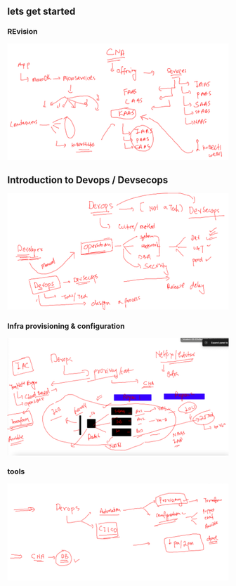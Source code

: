 ## lets get started 

### REvision 

<img src="rev.png">

## Introduction to Devops / Devsecops 

<img src="devops.png">

### Infra provisioning & configuration 

<img src="iac.png">


### tools 

<img src="tool.png">


